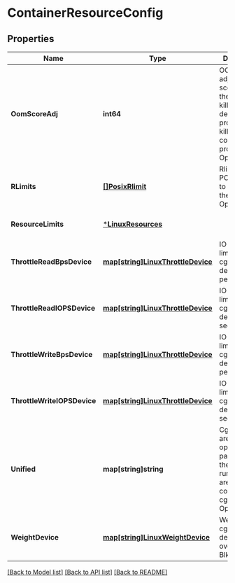 # ContainerResourceConfig

## Properties
Name | Type | Description | Notes
------------ | ------------- | ------------- | -------------
**OomScoreAdj** | **int64** | OOMScoreAdj adjusts the score used by the OOM killer to determine processes to kill for the container&#x27;s process. Optional. | [optional] [default to null]
**RLimits** | [**[]PosixRlimit**](POSIXRlimit.md) | Rlimits are POSIX rlimits to apply to the container. Optional. | [optional] [default to null]
**ResourceLimits** | [***LinuxResources**](LinuxResources.md) |  | [optional] [default to null]
**ThrottleReadBpsDevice** | [**map[string]LinuxThrottleDevice**](LinuxThrottleDevice.md) | IO read rate limit per cgroup per device, bytes per second | [optional] [default to null]
**ThrottleReadIOPSDevice** | [**map[string]LinuxThrottleDevice**](LinuxThrottleDevice.md) | IO read rate limit per cgroup per device, IO per second | [optional] [default to null]
**ThrottleWriteBpsDevice** | [**map[string]LinuxThrottleDevice**](LinuxThrottleDevice.md) | IO write rate limit per cgroup per device, bytes per second | [optional] [default to null]
**ThrottleWriteIOPSDevice** | [**map[string]LinuxThrottleDevice**](LinuxThrottleDevice.md) | IO write rate limit per cgroup per device, IO per second | [optional] [default to null]
**Unified** | **map[string]string** | CgroupConf are key-value options passed into the container runtime that are used to configure cgroup v2. Optional. | [optional] [default to null]
**WeightDevice** | [**map[string]LinuxWeightDevice**](LinuxWeightDevice.md) | Weight per cgroup per device, can override BlkioWeight | [optional] [default to null]

[[Back to Model list]](../README.md#documentation-for-models) [[Back to API list]](../README.md#documentation-for-api-endpoints) [[Back to README]](../README.md)

